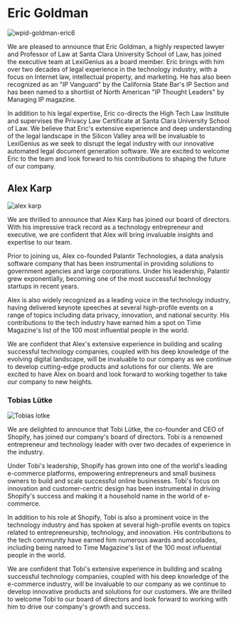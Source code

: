 # **Eric Goldman**

![wpid-goldman-eric6](https://user-images.githubusercontent.com/75275365/234805044-9d64b07a-62a1-4522-98e8-938df7feadf9.jpg)


We are pleased to announce that Eric Goldman, a highly respected lawyer and Professor of Law at Santa Clara University School of Law, has joined the executive team at LexiGenius as a board member. Eric brings with him over two decades of legal experience in the technology industry, with a focus on Internet law, intellectual property, and marketing. He has also been recognized as an "IP Vanguard" by the California State Bar's IP Section and has been named to a shortlist of North American "IP Thought Leaders" by Managing IP magazine.

In addition to his legal expertise, Eric co-directs the High Tech Law Institute and supervises the Privacy Law Certificate at Santa Clara University School of Law. We believe that Eric's extensive experience and deep understanding of the legal landscape in the Silicon Valley area will be invaluable to LexiGenius as we seek to disrupt the legal industry with our innovative automated legal document generation software. We are excited to welcome Eric to the team and look forward to his contributions to shaping the future of our company.


## **Alex Karp**

![alex karp](https://user-images.githubusercontent.com/75275365/235064397-8ccd8f5f-7678-4d29-86e8-39076ef53d98.jpg)

We are thrilled to announce that Alex Karp has joined our board of directors. With his impressive track record as a technology entrepreneur and executive, we are confident that Alex will bring invaluable insights and expertise to our team.

Prior to joining us, Alex co-founded Palantir Technologies, a data analysis software company that has been instrumental in providing solutions to government agencies and large corporations. Under his leadership, Palantir grew exponentially, becoming one of the most successful technology startups in recent years.

Alex is also widely recognized as a leading voice in the technology industry, having delivered keynote speeches at several high-profile events on a range of topics including data privacy, innovation, and national security. His contributions to the tech industry have earned him a spot on Time Magazine's list of the 100 most influential people in the world.

We are confident that Alex's extensive experience in building and scaling successful technology companies, coupled with his deep knowledge of the evolving digital landscape, will be invaluable to our company as we continue to develop cutting-edge products and solutions for our clients. We are excited to have Alex on board and look forward to working together to take our company to new heights.


### **Tobias Lütke**

![Tobias lotke](https://user-images.githubusercontent.com/75275365/235065132-0026ebbf-8d5a-4e2f-b75a-e1be9676af17.jpg)

We are delighted to announce that Tobi Lütke, the co-founder and CEO of Shopify, has joined our company's board of directors. Tobi is a renowned entrepreneur and technology leader with over two decades of experience in the industry.

Under Tobi's leadership, Shopify has grown into one of the world's leading e-commerce platforms, empowering entrepreneurs and small business owners to build and scale successful online businesses. Tobi's focus on innovation and customer-centric design has been instrumental in driving Shopify's success and making it a household name in the world of e-commerce.

In addition to his role at Shopify, Tobi is also a prominent voice in the technology industry and has spoken at several high-profile events on topics related to entrepreneurship, technology, and innovation. His contributions to the tech community have earned him numerous awards and accolades, including being named to Time Magazine's list of the 100 most influential people in the world.

We are confident that Tobi's extensive experience in building and scaling successful technology companies, coupled with his deep knowledge of the e-commerce industry, will be invaluable to our company as we continue to develop innovative products and solutions for our customers. We are thrilled to welcome Tobi to our board of directors and look forward to working with him to drive our company's growth and success.

